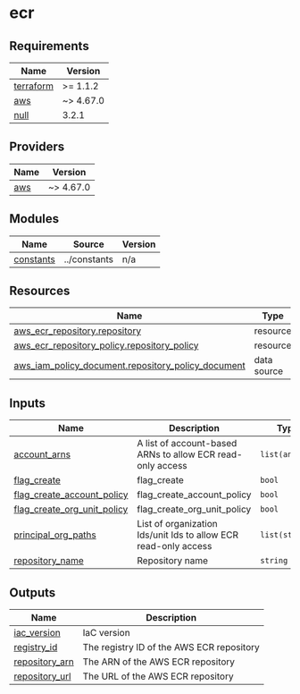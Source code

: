 # ecr #

## Requirements

| Name | Version |
|------|---------|
| <a name="requirement_terraform"></a> [terraform](#requirement\_terraform) | >= 1.1.2 |
| <a name="requirement_aws"></a> [aws](#requirement\_aws) | ~> 4.67.0 |
| <a name="requirement_null"></a> [null](#requirement\_null) | 3.2.1 |

## Providers

| Name | Version |
|------|---------|
| <a name="provider_aws"></a> [aws](#provider\_aws) | ~> 4.67.0 |

## Modules

| Name | Source | Version |
|------|--------|---------|
| <a name="module_constants"></a> [constants](#module\_constants) | ../constants | n/a |

## Resources

| Name | Type |
|------|------|
| [aws_ecr_repository.repository](https://registry.terraform.io/providers/hashicorp/aws/latest/docs/resources/ecr_repository) | resource |
| [aws_ecr_repository_policy.repository_policy](https://registry.terraform.io/providers/hashicorp/aws/latest/docs/resources/ecr_repository_policy) | resource |
| [aws_iam_policy_document.repository_policy_document](https://registry.terraform.io/providers/hashicorp/aws/latest/docs/data-sources/iam_policy_document) | data source |

## Inputs

| Name | Description | Type | Default | Required |
|------|-------------|------|---------|:--------:|
| <a name="input_account_arns"></a> [account\_arns](#input\_account\_arns) | A list of account-based ARNs to allow ECR read-only access | `list(any)` | `[]` | no |
| <a name="input_flag_create"></a> [flag\_create](#input\_flag\_create) | flag\_create | `bool` | `true` | no |
| <a name="input_flag_create_account_policy"></a> [flag\_create\_account\_policy](#input\_flag\_create\_account\_policy) | flag\_create\_account\_policy | `bool` | `false` | no |
| <a name="input_flag_create_org_unit_policy"></a> [flag\_create\_org\_unit\_policy](#input\_flag\_create\_org\_unit\_policy) | flag\_create\_org\_unit\_policy | `bool` | `false` | no |
| <a name="input_principal_org_paths"></a> [principal\_org\_paths](#input\_principal\_org\_paths) | List of organization Ids/unit Ids to allow ECR read-only access | `list(string)` | `[]` | no |
| <a name="input_repository_name"></a> [repository\_name](#input\_repository\_name) | Repository name | `string` | `""` | no |

## Outputs

| Name | Description |
|------|-------------|
| <a name="output_iac_version"></a> [iac\_version](#output\_iac\_version) | IaC version |
| <a name="output_registry_id"></a> [registry\_id](#output\_registry\_id) | The registry ID of the AWS ECR repository |
| <a name="output_repository_arn"></a> [repository\_arn](#output\_repository\_arn) | The ARN of the AWS ECR repository |
| <a name="output_repository_url"></a> [repository\_url](#output\_repository\_url) | The URL of the AWS ECR repository |
